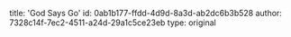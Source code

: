 title: 'God Says Go'
id: 0ab1b177-ffdd-4d9d-8a3d-ab2dc6b3b528
author: 7328c14f-7ec2-4511-a24d-29a1c5ce23eb
type: original
